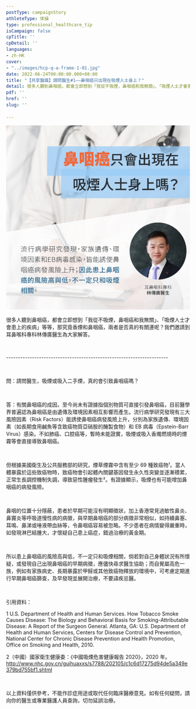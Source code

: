 ```yaml
---
postType: campaignStory
athleteType: 体操
type: professional_healthcare_tip
isCampaign: false
cpTitle: ''
cpDetail: ''
languages:
- zh-HK
cover:
- "../images/hcp-q-a-frame-1-01.jpg"
date: 2022-06-24T00:00:00.000+08:00
title: "【共享醫識】請問醫生#1——鼻咽癌只出現在吸煙人士身上？"
detail: 很多人聽到鼻咽癌，都會立即想到「我從不吸煙，鼻咽癌和我無關」、「吸煙人士才會患上的疾病」等等，那究竟香煙和鼻咽癌，兩者是否真的有關連呢？我們邀請到耳鼻喉科專科林傳廣醫生為大家解答。
pdf: ''
href: ''
slug: ''

---
```

![](../images/hcp-q-a-q1-smoking-v4-01.jpg)

很多人聽到鼻咽癌，都會立即想到「我從不吸煙，鼻咽癌和我無關」、「吸煙人士才會患上的疾病」等等，那究竟香煙和鼻咽癌，兩者是否真的有關連呢？我們邀請到耳鼻喉科專科林傳廣醫生為大家解答。

<br/>

\---------------------------------------------------------------------

<br/>

問：請問醫生，吸煙或吸入二手煙，真的會引致鼻咽癌嗎？

<br/>

答：有關鼻咽癌的成因，至今尚未有證據指個別物質可直接引發鼻咽癌，目前醫學界普遍認為鼻咽癌是由遺傳及環境因素相互影響而產生。流行病學研究發現有三大風險因素（Risk Factors）能誘使鼻咽癌病發風險上升，分別為家族遺傳、環境因素（如長期食用鹹魚等含致癌物質亞硝胺的醃製食物）和 EB 病毒（Epstein-Barr Virus）感染。不如肺癌、口腔癌等，暫時未能證實，吸煙或吸入香燭燃燒時的煙霧等會直接導致鼻咽癌。

<br/>

但根據美國衛生及公共服務部的研究，煙草煙霧中含有至少 69 種致癌物¹。當人體暴露於這些致癌物時，致癌物會引起體內關鍵基因發生永久性突變並逐漸積累，正常生長調控機制失調，導致惡性腫瘤發生²。有證據顯示，吸煙也有可能增加鼻咽癌的病發風險。

<br/>

鼻咽的位置十分隱蔽，患者於早期可能沒有明顯徵狀，加上香港常見過敏性鼻炎、鼻竇炎等呼吸道慢性病的病徵，與早期鼻咽癌的部分病徵非常相似，如持續鼻塞、耳鳴、鼻涕或唾液帶血絲等，令鼻咽癌容易被忽略。不少患者在病情變得嚴重時，如發現淋巴結腫大，才懷疑自己患上癌症，錯過治療的黃金期。

<br/>

所以患上鼻咽癌的風險高與低，不一定只和吸煙相關，倘若對自己身體狀況有所懷疑，或發現自己出現鼻咽癌的早期病徵，應儘快尋求醫生協助；而自覺屬高危一族，例如有家族病史、長期暴露於甲醛或其他致癌物釋放的環境中，可考慮定期進行早期鼻咽癌篩查，及早發現並展開治療，不要諱疾忌醫。

<br/>

引用資料：

1 U.S. Department of Health and Human Services. How Tobacco Smoke Causes Disease: The Biology and Behavioral Basis for Smoking-Attributable Disease: A Report of the Surgeon General. Atlanta, GA: U.S. Department of Health and Human Services, Centers for Disease Control and Prevention, National Center for Chronic Disease Prevention and Health Promotion, Office on Smoking and Health, 2010.

2（中國）國家衛生健康委：《中國吸煙危害健康報告 2020》，2020 年。http://www.nhc.gov.cn/guihuaxxs/s7788/202105/c1c6d17275d94de5a349e379bd755bf1.shtml

<br/>

以上資料僅供參考，不能作診症用途或取代任何臨床醫療意見。如有任何疑問，請向你的醫生或專業醫護人員查詢，切勿延誤治療。